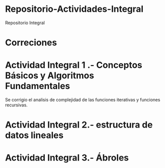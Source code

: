 # Repositorio-Actividades-Integral
Repositorio Integral 


# Correciones

# Actividad Integral 1 .- Conceptos Básicos y Algoritmos Fundamentales
Se corrigio el analisis de complejidad de las funciones iterativas y funciones recursivas.


# Actividad Integral 2.- estructura de datos lineales


# Actividad Integral 3.- Ábroles
